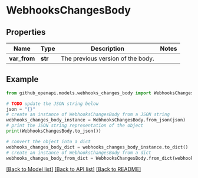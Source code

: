 # WebhooksChangesBody


## Properties

Name | Type | Description | Notes
------------ | ------------- | ------------- | -------------
**var_from** | **str** | The previous version of the body. | 

## Example

```python
from github_openapi.models.webhooks_changes_body import WebhooksChangesBody

# TODO update the JSON string below
json = "{}"
# create an instance of WebhooksChangesBody from a JSON string
webhooks_changes_body_instance = WebhooksChangesBody.from_json(json)
# print the JSON string representation of the object
print(WebhooksChangesBody.to_json())

# convert the object into a dict
webhooks_changes_body_dict = webhooks_changes_body_instance.to_dict()
# create an instance of WebhooksChangesBody from a dict
webhooks_changes_body_from_dict = WebhooksChangesBody.from_dict(webhooks_changes_body_dict)
```
[[Back to Model list]](../README.md#documentation-for-models) [[Back to API list]](../README.md#documentation-for-api-endpoints) [[Back to README]](../README.md)


